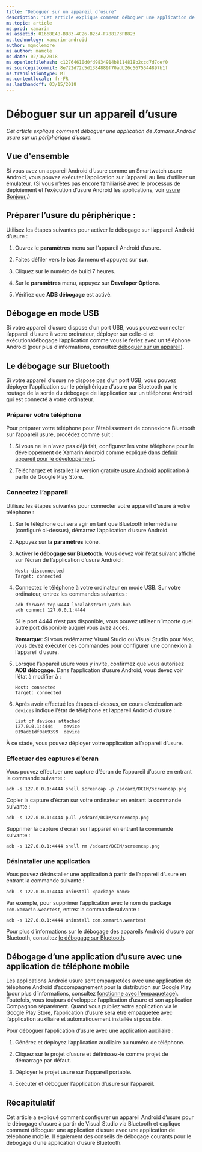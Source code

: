 ```yaml
---
title: "Déboguer sur un appareil d’usure"
description: "Cet article explique comment déboguer une application de Xamarin.Android usure sur un périphérique d’usure."
ms.topic: article
ms.prod: xamarin
ms.assetid: 01668E4B-BB83-4C26-B23A-F788173FB823
ms.technology: xamarin-android
author: mgmclemore
ms.author: mamcle
ms.date: 02/16/2018
ms.openlocfilehash: c12764610d0fd9834914b8114818b2ccd7d7def0
ms.sourcegitcommit: 8e722d72c5d1384889f70adb26c5675544897b1f
ms.translationtype: MT
ms.contentlocale: fr-FR
ms.lasthandoff: 03/15/2018
---
```

# <a name="debug-on-a-wear-device"></a>Déboguer sur un appareil d’usure

_Cet article explique comment déboguer une application de Xamarin.Android usure sur un périphérique d’usure._


## <a name="overview"></a>Vue d'ensemble

Si vous avez un appareil Android d’usure comme un Smartwatch usure Android, vous pouvez exécuter l’application sur l’appareil au lieu d’utiliser un émulateur. (Si vous n’êtes pas encore familiarisé avec le processus de déploiement et l’exécution d’usure Android les applications, voir [usure Bonjour,](~/android/wear/get-started/hello-wear.md).)

## <a name="prepare-the-wear-device"></a>Préparer l’usure du périphérique :

Utilisez les étapes suivantes pour activer le débogage sur l’appareil Android d’usure :

1.  Ouvrez le **paramètres** menu sur l’appareil Android d’usure.

2.  Faites défiler vers le bas du menu et appuyez sur **sur**.

3.  Cliquez sur le numéro de build 7 heures.

4.  Sur le **paramètres** menu, appuyez sur **Developer Options**.

5.  Vérifiez que **ADB débogage** est activé.


## <a name="debugging-over-usb"></a>Débogage en mode USB

Si votre appareil d’usure dispose d’un port USB, vous pouvez connecter l’appareil d’usure à votre ordinateur, déployer sur celle-ci et exécution/débogage l’application comme vous le feriez avec un téléphone Android (pour plus d’informations, consultez [déboguer sur un appareil](~/android/deploy-test/debugging/debug-on-device.md)).


## <a name="debugging-over-bluetooth"></a>Le débogage sur Bluetooth

Si votre appareil d’usure ne dispose pas d’un port USB, vous pouvez déployer l’application sur le périphérique d’usure par Bluetooth par le routage de la sortie du débogage de l’application sur un téléphone Android qui est connecté à votre ordinateur. 

### <a name="prepare-your-phone"></a>Préparer votre téléphone

Pour préparer votre téléphone pour l’établissement de connexions Bluetooth sur l’appareil usure, procédez comme suit : 

1.  Si vous ne le n'avez pas déjà fait, configurez les votre téléphone pour le développement de Xamarin.Android comme expliqué dans [définir appareil pour le développement](~/android/get-started/installation/set-up-device-for-development.md).

2.  Téléchargez et installez la version gratuite [usure Android](https://play.google.com/store/apps/details?id=com.google.android.wearable.app) application à partir de Google Play Store.

### <a name="connect-the-device"></a>Connectez l’appareil

Utilisez les étapes suivantes pour connecter votre appareil d’usure à votre téléphone :

1.  Sur le téléphone qui sera agir en tant que Bluetooth intermédiaire (configuré ci-dessus), démarrez l’application d’usure Android. 

2.  Appuyez sur la **paramètres** icône.

3.  Activer **le débogage sur Bluetooth**. Vous devez voir l’état suivant affiché sur l’écran de l’application d’usure Android :

        Host: disconnected
        Target: connected

4.  Connectez le téléphone à votre ordinateur en mode USB. Sur votre ordinateur, entrez les commandes suivantes :

    ```shell
    adb forward tcp:4444 localabstract:/adb-hub
    adb connect 127.0.0.1:4444
    ```

    Si le port 4444 n’est pas disponible, vous pouvez utiliser n’importe quel autre port disponible auquel vous avez accès. 

    **Remarque**: Si vous redémarrez Visual Studio ou Visual Studio pour Mac, vous devez exécuter ces commandes pour configurer une connexion à l’appareil d’usure.

5.  Lorsque l’appareil usure vous y invite, confirmez que vous autorisez **ADB débogage**. Dans l’application d’usure Android, vous devez voir l’état à modifier à :

        Host: connected
        Target: connected

6.  Après avoir effectué les étapes ci-dessus, en cours d’exécution `adb devices` indique l’état de téléphone et l’appareil Android d’usure :

        List of devices attached
        127.0.0.1:4444    device
        019ad61df0a69399  device

À ce stade, vous pouvez déployer votre application à l’appareil d’usure.

<a name="screenshots" />

### <a name="taking-screenshots"></a>Effectuer des captures d’écran

Vous pouvez effectuer une capture d’écran de l’appareil d’usure en entrant la commande suivante : 

```shell
adb -s 127.0.0.1:4444 shell screencap -p /sdcard/DCIM/screencap.png
```

Copier la capture d’écran sur votre ordinateur en entrant la commande suivante :

```shell
adb -s 127.0.0.1:4444 pull /sdcard/DCIM/screencap.png
```

Supprimer la capture d’écran sur l’appareil en entrant la commande suivante :

```shell
adb -s 127.0.0.1:4444 shell rm /sdcard/DCIM/screencap.png
```


### <a name="uninstalling-an-app"></a>Désinstaller une application

Vous pouvez désinstaller une application à partir de l’appareil d’usure en entrant la commande suivante :

```shell
adb -s 127.0.0.1:4444 uninstall <package name>
```

Par exemple, pour supprimer l’application avec le nom du package `com.xamarin.weartest`, entrez la commande suivante :

```shell
adb -s 127.0.0.1:4444 uninstall com.xamarin.weartest
```

Pour plus d’informations sur le débogage des appareils Android d’usure par Bluetooth, consultez [le débogage sur Bluetooth](https://developer.android.com/training/wearables/apps/bt-debugging.html).


## <a name="debugging-a-wear-app-with-a-companion-phone-app"></a>Débogage d’une application d’usure avec une application de téléphone mobile

Les applications Android usure sont empaquetées avec une application de téléphone Android d’accompagnement pour la distribution sur Google Play (pour plus d’informations, consultez [fonctionne avec l’empaquetage](~/android/wear/deploy-test/packaging.md)). Toutefois, vous toujours développez l’application d’usure et son application Compagnon séparément. Quand vous publiez votre application via le Google Play Store, l’application d’usure sera être empaquetée avec l’application auxiliaire et automatiquement installée si possible.

Pour déboguer l’application d’usure avec une application auxiliaire : 

1.  Générez et déployez l’application auxiliaire au numéro de téléphone.

2.  Cliquez sur le projet d’usure et définissez-le comme projet de démarrage par défaut.

3.  Déployer le projet usure sur l’appareil portable.

4.  Exécuter et déboguer l’application d’usure sur l’appareil.

 
## <a name="summary"></a>Récapitulatif

Cet article a expliqué comment configurer un appareil Android d’usure pour le débogage d’usure à partir de Visual Studio via Bluetooth et explique comment déboguer une application d’usure avec une application de téléphone mobile. Il également des conseils de débogage courants pour le débogage d’une application d’usure Bluetooth.
